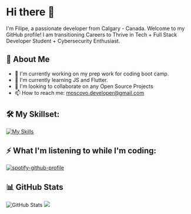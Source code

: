 # Hi there 👋

I'm Filipe, a passionate developer from Calgary - Canada. Welcome to my GitHub profile!
I am transitioning Careers to Thrive in Tech + Full Stack Developer Student + Cybersecurity Enthusiast.

## 🚀 About Me

- 🔭 I'm currently working on my prep work for coding boot camp. 
- 🌱 I'm currently learning JS and Flutter.
- 👯 I'm looking to collaborate on any Open Source Projects
- 📫 How to reach me: moscovo.developer@gmail.com

## 🛠️ My Skillset: <br>
[![My Skills](https://skillicons.dev/icons?i=js,html,css,py,flutter,ruby,rails)](https://skillicons.dev)
<!---
Fmoscovo/Fmoscovo is a ✨ special ✨ repository because its `README.md` (this file) appears on your GitHub profile.
You can click the Preview link to take a look at your changes.
--->
## ⚡ What I'm listening to while I'm coding: <br>
[![spotify-github-profile](https://spotify-github-profile.vercel.app/api/view?uid=22r5vgja3ihulk6qnjyhyklmq&cover_image=true&theme=natemoo-re&show_offline=true&background_color=121212&interchange=true&bar_color=53b14f&bar_color_cover=false)](https://github.com/kittinan/spotify-github-profile)


## 📊 GitHub Stats

![GitHub Stats](https://github-readme-stats.vercel.app/api?username=your-username&show_icons=true&theme=radical)
![](https://komarev.com/ghpvc/?username=Fmoscovo&style=flat-square&color=red&label=PROFILE+VIEWS)
